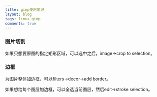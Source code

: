 ```yaml
---
title: gimp使用笔记
layout: blog
tags: linux gimp
comments: true
---
```


### 图片切割
如果只想要原图的指定矩形区域，可以选中之后，image->crop to selection。


### 边框
为图片整体加边框，可以filters->decor->add border。

如果想给每个图层加边框，可以全选当前图层，然后edit->stroke selection。


